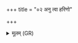 +++
title = "०२ अनु त्वा हरिणो"

+++
<details><summary>मूलम् (GR)</summary>

अनु त्वा हरिणो वृषा  
पद्भिश् चतुर्भिर् अक्रमीत् ।  
विषाणे वि ष्य गुष्पितं  
यत् किं च क्षेत्रियं हृदि ॥
</details>